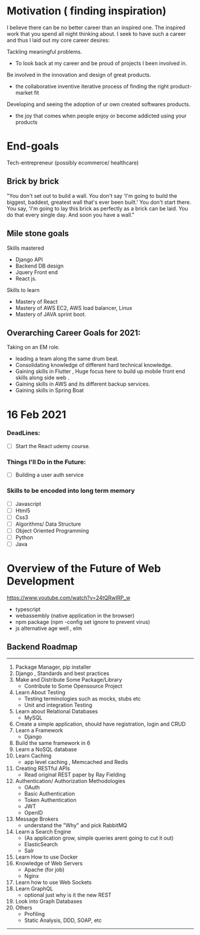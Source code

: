 
# Motivation ( finding inspiration)
I believe there can be no better career than an inspired one. The inspired work that you spend all night thinking about. I seek to have such a career and thus I laid out my core career desires:  
  
Tackling meaningful problems.  
- To look back at my career and be proud of projects I been involved in.  
  
Be involved in the innovation and design of great products.  
- the collaborative inventive iterative process of finding the right product-market fit  
  
Developing and seeing the adoption of ur own created softwares products.  
- the joy that comes when people enjoy or become addicted using your products  
  
# End-goals   
Tech-entrepreneur (possibly ecommerce/ healthcare)  
  
## Brick by brick  
"You don't set out to build a wall. You don't say 'I'm going to build the biggest, baddest, greatest wall that's ever been built.' You don't start there. You say, 'I'm going to lay this brick as perfectly as a brick can be laid. You do that every single day. And soon you have a wall."  
  
## Mile stone goals 
Skills mastered
- Django API 
- Backend DB design
- Jquery Front end
- React js.

Skills to learn
- Mastery of React
- Mastery of AWS EC2, AWS load balancer, Linux
- Mastery of JAVA sprint boot. 

## Overarching Career Goals for 2021:
Taking on an EM role. 
- leading a team along the same drum beat. 
- Consolidating knowledge of different hard technical knowledge. 
- Gaining skills in Flutter , Huge focus here to build up mobile front end skills along side web . 
- Gaining skills in AWS and its different backup services. 
- Gaining skills in Spring Boat

# 16 Feb 2021
### DeadLines:
- [ ] Start the React udemy course. 

### Things I'll Do in the Future:

- [ ] Building a user auth service

### Skills to be encoded into long term memory
- [ ] Javascript
- [ ] Html5
- [ ] Css3
- [ ] Algorithms/ Data Structure
- [ ] Object Oriented Programming
- [ ] Python
- [ ] Java

# Overview of the Future of Web Development
https://www.youtube.com/watch?v=24tQRwIRP_w
- typescript
- webassembly (native application in the browser)
- npm package (npm -config set ignore to prevent virus)
- js alternative age well , elm

## Backend Roadmap
***
1. Package Manager, pip installer
2. Django , Standards and best practices
3. Make and Distribute Some Package/Library
    - Contribute to Some Opensource Project
4. Learn About Testing
    - Testing terminologies such as mocks, stubs etc
    - Unit and integration Testing
5. Learn about Relational Databases
    - MySQL
6. Create a simple application, should have registration, login and CRUD
7. Learn a Framework
    - Django
8. Build the same framework in 6
9. Learn a NoSQL database
10. Learn Caching
    - app level caching , Memcached and Redis
11. Creating RESTful APIs
    - Read original REST paper by Ray Fielding
12. Authentication/ Authorization Methodologies
    - OAuth
    - Basic Authentication
    - Token Authentication
    - JWT
    - OpenID
13. Message Brokers
    - understand the "Why" and pick RabbitMQ
14. Learn a Search Engine 
    - (As application grow, simple queries arent going to cut it out)
    - ElasticSearch
    - Salr
15. Learn How to use Docker
16. Knowledge of Web Servers 
    - Apache (for job) 
    - Nginx 
17. Learn how to use Web Sockets
18. Learn GraphQL
    - optional just why is it the new REST
19. Look into Graph Databases
20. Others 
    - Profiling
    - Static Analysis, DDD, SOAP, etc
***
## 
